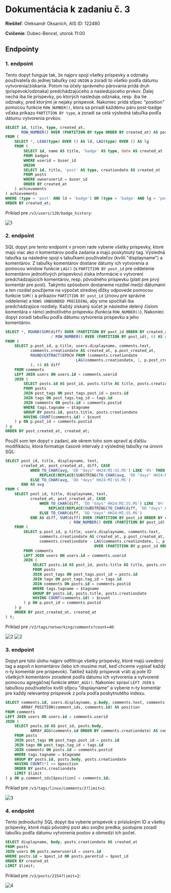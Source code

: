 # Dokumentácia k zadaniu č. 3
**Riešiteľ**: Oleksandr Oksanich, AIS ID: 122480

**Cvičenie**: Dubec-Bencel, utorok 11:00
## Endpointy
### 1. endpoint
Tento dopyt funguje tak, že najprv spojí všetky príspevky a odznaky používateľa do jednej tabuľky cez `UNION` a zoradí to všetko podľa dátumu vytvorenia/získania. Potom na účely správneho párovania pridá druh (príspevok/odznaka) predchádzajúceho a nasledujúceho prvkov. Ďalej nechá iba tie príspevky, po ktorých nasleduje odznaka, resp. iba tie odznaky, pred ktorými je nejaky príspevok. Nakoniec pridá stĺpec "position" pomocou funkcie `ROW_NUMBER()`, ktora sa priradí každému páru post-badge vďaka príkazu `PARTITION BY type`, a zoradí sa celá výsledná tabuľka podľa dátumu vytvorenia prvkov.
```sql
SELECT id, title, type, created_at,
       ROW_NUMBER() OVER (PARTITION BY type ORDER BY created_at) AS position
FROM (
    SELECT *, LEAD(type) OVER () AS ld, LAG(type) OVER () AS lg
    FROM (
        SELECT id, name AS title, 'badge' AS type, date AS created_at
        FROM badges
        WHERE userid = $user_id
        UNION
        SELECT id, title, 'post' AS type, creationdate AS created_at
        FROM posts
        WHERE owneruserid = $user_id
        ORDER BY created_at
    ) achievements
) achievements
WHERE (type = 'post' AND ld = 'badge') OR (type = 'badge' AND lg = 'post')
ORDER BY created_at;
```
Príklad pre `/v3/users/120/badge_history`:

![1](examples/1.png)
### 2. endpoint
SQL dopyt pre tento endpoint v prvom rade vyberie všetky príspevky, ktoré majú viac ako _n_ komentárov podľa zadania a majú poskytnutý tag. Výsledná tabuľka sa následne spojí s tabuľkami používateľov (kvôli "displayname") a komentárov. Z tabuľky komentárov dostane dátumy ich vytvorenia a pomocou window funkcie `LAG()` (s `PARTITION BY post_id` pre oddelenie komentárov jednotlivých príspevkov) získa informácie o vytvorení predchádzajúcich komentárov, resp. pôvodného príspevku (platí pre prvý komentár pre post). Takýmto spôsobom dostaneme rozdiel medzi dátumami a ten rozdiel použijeme na výpočet strednej dĺžky odpovede pomocou funkcie `SUM()` a príkazov `PARTITION BY post_id` (znovu pre správne oddelenie) a `ROWS UNBOUNDED PRECEDING`, aby sme spočítali iba predchádzajúce rozdiely. Každý získaný súčet je následne delený číslom komentára v rámci jednotlivého príspevku (funkcia `ROW_NUMBER()`). Nakoniec dopyt zoradí tabuľku podľa dátumu vytvorenia prispevku a jeho komentárov.
```sql
SELECT *, ROUND(SUM(diff) OVER (PARTITION BY post_id ORDER BY created_at ROWS UNBOUNDED PRECEDING)
                    / ROW_NUMBER() OVER (PARTITION BY post_id), 6) AS avg
FROM (
    SELECT p.post_id, p.title, users.displayname, comments.text,
           comments.creationdate AS created_at, p.post_created_at,
           ROUND(EXTRACT(EPOCH FROM (comments.creationdate -
                               LAG(comments.creationdate, 1, p.post_created_at) OVER (PARTITION BY p.post_id ORDER BY comments.creationdate))
           ), 6) AS diff
    FROM comments
    LEFT JOIN users ON users.id = comments.userid
    JOIN (
        SELECT posts.id AS post_id, posts.title AS title, posts.creationdate AS post_created_at
        FROM posts
        JOIN post_tags ON post_tags.post_id = posts.id
        JOIN tags ON post_tags.tag_id = tags.id
        JOIN comments ON posts.id = comments.postid
        WHERE tags.tagname = $tagname
        GROUP BY posts.id, posts.title, posts.creationdate
        HAVING COUNT(comments.id) > $count
    ) p ON p.post_id = comments.postid
) p
ORDER BY post_created_at, created_at;
```
Použil som ten dopyt v zadaní, ale okrem toho som spravil aj ďalšiu modifikáciu, ktorá formatuje časové intervaly z výslednej tabuľky na úrovni SQL:
```sql
SELECT post_id, title, displayname, text,
       created_at, post_created_at, diff, CASE
           WHEN TO_CHAR(avg, 'DD "days" HH24:MI:SS.MS') LIKE '0%' THEN
               REPLACE(REPLACE(SUBSTRING(TO_CHAR(avg, 'DD "days" HH24:MI:SS.MS'), 2), '1 days ', '1 day '), '0 days ', '')
           ELSE TO_CHAR(avg, 'DD "days" HH24:MI:SS.MS')
       END AS avg
FROM (
    SELECT post_id, title, displayname, text,
           created_at, post_created_at, CASE
               WHEN TO_CHAR(diff, 'DD "days" HH24:MI:SS.MS') LIKE '0%' THEN
                   REPLACE(REPLACE(SUBSTRING(TO_CHAR(diff, 'DD "days" HH24:MI:SS.MS'), 2), '1 days ', '1 day '), '0 days ', '')
               ELSE TO_CHAR(diff, 'DD "days" HH24:MI:SS.MS')
           END AS diff, SUM(diff) OVER (PARTITION BY post_id ORDER BY created_at ROWS UNBOUNDED PRECEDING)
                            / ROW_NUMBER() OVER (PARTITION BY post_id) AS avg
    FROM (
        SELECT p.post_id, p.title, users.displayname, comments.text,
               comments.creationdate AS created_at, p.post_created_at,
               comments.creationdate - LAG(comments.creationdate, 1, p.post_created_at)
                                       OVER (PARTITION BY p.post_id ORDER BY comments.creationdate) AS diff
        FROM comments
        LEFT JOIN users ON users.id = comments.userid
        JOIN (
            SELECT posts.id AS post_id, posts.title AS title, posts.creationdate AS post_created_at
            FROM posts
            JOIN post_tags ON post_tags.post_id = posts.id
            JOIN tags ON post_tags.tag_id = tags.id
            JOIN comments ON posts.id = comments.postid
            WHERE tags.tagname = $tagname
            GROUP BY posts.id, posts.title, posts.creationdate
            HAVING COUNT(comments.id) > $count
        ) p ON p.post_id = comments.postid
    ) p
    ORDER BY post_created_at, created_at
) t;
```
Príklad pre `/v3/tags/networking/comments?count=40`:

![2](examples/2.1.png)
![2](examples/2.2.png)
### 3. endpoint
Dopyt pre túto úlohu najprv odfiltruje všetky príspevky, ktoré majú uvedený tag a aspoň _n_ komentárov (lebo ich musíme mať, keď chceme vypísať každý n-ty komentár pre príspevok). Taktiež každý príspevok vráti aj pole ID všetkých komentárov zoradené podľa dátumu ich vytvorenia a vytvorené pomocou agregáčnej funkcie `ARRAY_AGG()`. Nakoniec spraví `LEFT JOIN` s tabuľkou používateľov kvôli stĺpcu "displayname" a vyberie n-ty komentár pre každý relevantný príspevok z poľa podľa poskytnutého indexu.
```sql
SELECT comments.id, users.displayname, p.body, comments.text, comments.score,
       ARRAY_POSITION(comment_ids, comments.id) AS position
FROM comments
LEFT JOIN users ON users.id = comments.userid
JOIN (
    SELECT posts.id AS post_id, posts.body,
           ARRAY_AGG(comments.id ORDER BY comments.creationdate) AS comment_ids
    FROM posts
    JOIN post_tags ON post_tags.post_id = posts.id
    JOIN tags ON post_tags.tag_id = tags.id
    JOIN comments ON posts.id = comments.postid
    WHERE tags.tagname = $tagname
    GROUP BY posts.id, posts.body, posts.creationdate
    HAVING COUNT(*) >= $position
    ORDER BY posts.creationdate
    LIMIT $limit
) p ON p.comment_ids[$position] = comments.id;
```
Príklad pre `/v3/tags/linux/comments/2?limit=1`:

![3](examples/3.png)
### 4. endpoint
Tento jednoduchý SQL dopyt iba vyberie príspevok s príslušným ID a všetky príspevky, ktoré majú pôvodný post ako svojho predka; postupne zoradí tabuľku podľa dátumu vytvorenia postov a obmedzí ich počet.
```sql
SELECT displayname, body, posts.creationdate AS created_at
FROM posts
JOIN users ON posts.owneruserid = users.id
WHERE posts.id = $post_id OR posts.parentid = $post_id
ORDER BY created_at
LIMIT $limit;
```
Príklad pre `/v3/posts/2154?limit=2`:

![4](examples/4.png)